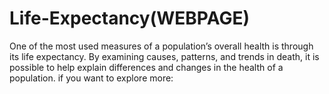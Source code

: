# Life-Expectancy(WEBPAGE)
One of the most used measures of a population’s overall health is through its life expectancy.  By examining causes, patterns, and trends in death, it is possible to help explain differences and changes in the health of a population.  if you want to explore more:
